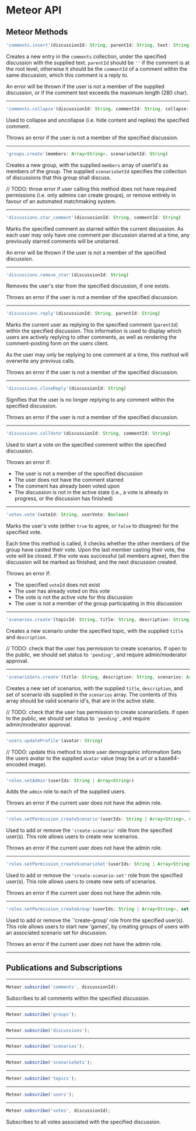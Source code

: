 # Meteor API
## Meteor Methods
```javascript
'comments.insert'(discussionId: String, parentId: String, text: String)
```
Creates a new entry in the `comments` collection, under the specified discussion with the supplied text. `parentId` should be `''` if the comment is at the root level, otherwise it should be the `commentId` of a comment within the same discussion, which this comment is a reply to.

An error will be thrown if the user is not a member of the supplied discussion, or if the comment text exceeds the maximum length (280 char).

---
```javascript
'comments.collapse'(discussionId: String, commentId: String, collapse: Boolean)
```
Used to collapse and uncollapse (i.e. hide content and replies) the specified comment.

Throws an error if the user is not a member of the specified discussion.

---
```javascript
'groups.create'(members: Array<String>, scenarioSetId: String)
```
Creates a new group, with the supplied `members` array of userId's as members of the group. The supplied `scenarioSetId` specifies the collection of discussions that this group shall discuss.

// TODO: throw error if user calling this method does not have required permissions (i.e. only admins can create groups), or remove entirely in favour of an automated matchmaking system.

---
```javascript
'discussions.star_comment'(discussionId: String, commentId: String)
```
Marks the specified comment as starred within the current discussion. As each user may only have one comment per discussion starred at a time, any previously starred comments will be unstarred.

An error will be thrown if the user is not a member of the specified discussion.

---
```javascript
'discussions.remove_star'(discussionId: String)
```
Removes the user's star from the specified discussion, if one exists.

Throws an error if the user is not a member of the specified discussion.

---
```javascript
'discussions.reply'(discussionId: String, parentId: String)
```
Marks the current user as replying to the specified comment (`parentId`) within the specified discussion. This information is used to display which users are actively replying to other comments, as well as rendering the comment-posting form on the users client.

As the user may only be replying to one comment at a time, this method will overwrite any previous calls.

Throws an error if the user is not a member of the specified discussion.

---
```javascript
'discussions.closeReply'(discussionId: String)
```
Signifies that the user is no longer replying to any comment within the specified discussion.

Throws an error if the user is not a member of the specified discussion.

---
```javascript
'discussions.callVote'(discussionId: String, commentId: String)
```
Used to start a vote on the specified comment within the specified discussion.

Throws an error if:
  - The user is not a member of the specified discussion
  - The user does not have the comment starred
  - The comment has already been voted upon
  - The discussion is not in the active state (i.e., a vote is already in progress, or the discussion has finished)

---
```javascript
'votes.vote'(voteId: String, userVote: Boolean)
```
Marks the user's vote (either `true` to agree, or `false` to disagree) for the specified vote.

Each time this method is called, it checks whether the other members of the group have casted their vote. Upon the last member casting their vote, the vote will be closed. If the vote was successful (all members agree), then the discussion will be marked as finished, and the next discussion created.

Throws an error if:
  - The specified `voteId` does not exist
  - The user has already voted on this vote
  - The vote is not the active vote for this discussion
  - The user is not a member of the group participating in this discussion

---
```javascript
'scenarios.create'(topicId: String, title: String, description: String)
```
Creates a new scenario under the specified topic, with the supplied `title` and `description`.

// TODO: check that the user has permission to create scenarios. If open to the public, we should set status to `'pending'`, and require admin/moderator approval.

---
```javascript
'scenarioSets.create'(title: String, description: String, scenarios: Array<String>, ordered: Boolean)
```
Creates a new set of scenarios, with the supplied `title`, `description`, and set of scenario ids supplied in the `scenarios` array. The contents of this array should be valid scenario id's, that are in the active state.

// TODO: check that the user has permission to create scenarioSets. If open to the public, we should set status to `'pending'`, and require admin/moderator approval.

---
```javascript
'users.updateProfile'(avatar: String)
```
// TODO: update this method to store user demographic information
Sets the users avatar to the supplied `avatar` value (may be a url or a base64-encoded image).

---
```javascript
'roles.setAdmin'(userIds: String | Array<String>)
```
Adds the `admin` role to each of the supplied users.

Throws an error if the current user does not have the admin role.

---
```javascript
'roles.setPermission_createScenario'(userIds: String | Array<String>, set: Boolean)
```
Used to add or remove the `'create-scenario'` role from the specified user(s). This role allows users to create new scenarios.

Throws an error if the current user does not have the admin role.

---
```javascript
'roles.setPermission_createScenarioSet'(userIds: String | Array<String>, set: Boolean)
```
Used to add or remove the `'create-scenario-set'` role from the specified user(s). This role allows users to create new sets of scenarios.

Throws an error if the current user does not have the admin role.

---
```javascript
'roles.setPermission_createGroup'(userIds: String | Array<String>, set: Boolean)
```
Used to add or remove the `'create-group' role from the specified user(s). This role allows users to start new 'games', by creating groups of users with an associated scenario set for discussion.

Throws an error if the current user does not have the admin role.

---
## Publications and Subscriptions
---
```javascript
Meteor.subscribe('comments', discussionId);
```
Subscribes to all comments within the specified discussion.

---
```javascript
Meteor.subscribe('groups');
```

---
```javascript
Meteor.subscribe('discussions');
```

---
```javascript
Meteor.subscribe('scenarios');
```

---
```javascript
Meteor.subscribe('scenarioSets');
```

---
```javascript
Meteor.subscribe('topics');
```

---
```javascript
Meteor.subscribe('users');
```

---
```javascript
Meteor.subscribe('votes', discussionId);
```
Subscribes to all votes associated with the specified discussion.
